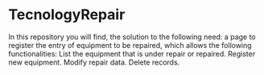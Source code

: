 # TecnologyRepair
In this repository you will find, the solution to the following need: a page to register the entry of equipment to be repaired, which allows the following functionalities: List the equipment that is under repair or repaired. Register new equipment. Modify repair data. Delete records.
